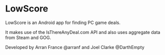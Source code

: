 # LowScore
LowScore is an Android app for finding PC game deals.

It makes use of the IsThereAnyDeal.com API and also uses aggregate data from Steam and GOG.

Developed by Arran France @arranf and Joel Clarke @DarthEmpty
